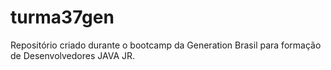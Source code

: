 # turma37gen
Repositório criado durante o bootcamp da Generation Brasil para formação de Desenvolvedores JAVA JR.